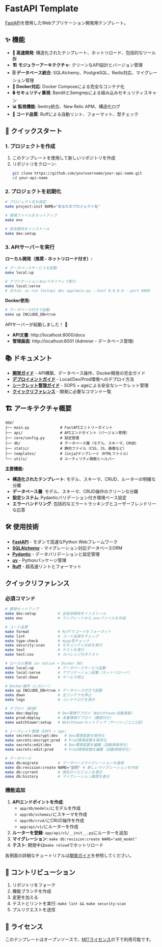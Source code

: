 # FastAPI Template

[FastAPI](https://fastapi.tiangolo.com/)を使用したWebアプリケーション開発用テンプレート。

## ✨ 機能

- **🚀 高速開発**: 構造化されたテンプレート、ホットリロード、包括的なツール群
- **🏗️ モジュラーアーキテクチャ**: クリーンなAPI設計とバージョン管理
- **🗄️ データベース統合**: SQLAlchemy、PostgreSQL、Redis対応、マイグレーション管理
- **🐳 Docker対応**: Docker Composeによる完全なコンテナ化
- **🔒 セキュリティ重視**: BanditとSemgrepによる組み込みセキュリティスキャン
- **📊 監視機能**: Sentry統合、New Relic APM、構造化ログ
- **🧪 コード品質**: Ruffによる自動リント、フォーマット、型チェック

## 🚀 クイックスタート

### 1. プロジェクトを作成

1. このテンプレートを使用して新しいリポジトリを作成
2. リポジトリをクローン:
   ```bash
   git clone https://github.com/yourusername/your-api-name.git
   cd your-api-name
   ```

### 2. プロジェクトを初期化

```bash
# プロジェクト名を設定
make project:init NAME="あなたのプロジェクト名"

# 環境ファイルをセットアップ
make env

# 依存関係をインストール
make dev:setup
```

### 3. APIサーバーを実行

**ローカル開発（推奨 - ホットリロード付き）:**
```bash
# データベースサービスを起動
make local:up

# アプリケーションをuvでネイティブ実行
make local:serve
# または: uv run fastapi dev app/main.py --host 0.0.0.0 --port 8000
```

**Docker使用:**
```bash
# データベース付きで起動
make up INCLUDE_DB=true
```

APIサーバーが起動しました！ 🎉

- **API文書**: http://localhost:8000/docs
- **管理画面**: http://localhost:8001 (Adminer - データベース管理)

## 📚 ドキュメント

- **[開発ガイド](development.md)** - API構築、データベース操作、Docker開発の完全ガイド
- **[デプロイメントガイド](docs/deployment.md)** - Local/Dev/Prod環境へのデプロイ方法
- **[シークレット管理ガイド](docs/secrets-management.md)** - SOPS + ageによる安全なシークレット管理
- **[クイックリファレンス](#クイックリファレンス)** - 開発に必要なコマンド一覧

## 🏗️ アーキテクチャ概要

```
app/
├── main.py              # FastAPIエントリーポイント
├── api/                 # APIエンドポイント（バージョン管理）
├── core/config.py       # 設定管理
├── db/                  # データベース層（モデル、スキーマ、CRUD）
├── static/              # 静的ファイル（CSS、JS、画像など）
├── templates/           # Jinja2テンプレート（HTMLファイル）
└── utils/               # ユーティリティ関数とヘルパー
```

**主要機能:**
- **構造化されたテンプレート**: モデル、スキーマ、CRUD、ルーターの明確な分離
- **データベース層**: モデル、スキーマ、CRUD操作のクリーンな分離
- **設定システム**: Pydanticバリデーション付き環境ベース設定
- **エラーハンドリング**: 包括的なエラートラッキングとユーザーフレンドリーな応答

## 🛠️ 使用技術

- **[FastAPI](https://fastapi.tiangolo.com/)** - モダンで高速なPython Webフレームワーク
- **[SQLAlchemy](https://sqlalchemy.org/)** - マイグレーション対応データベースORM
- **[Pydantic](https://pydantic.dev/)** - データバリデーションと設定管理
- **[uv](https://github.com/astral-sh/uv)** - Pythonパッケージ管理
- **[Ruff](https://github.com/astral-sh/ruff)** - 超高速リントとフォーマット

## クイックリファレンス

### 必須コマンド

```bash
# 開発セットアップ
make dev:setup          # 全依存関係をインストール
make env                # テンプレートから.envファイルを作成

# コード品質
make format             # Ruffでコードをフォーマット
make lint               # コード品質をチェック
make type-check         # mypy型チェック
make security:scan      # セキュリティ分析を実行
make test               # テストを実行
make test:cov           # カバレッジ付きテスト

# ローカル開発（uv native + Docker DB）
make local:up           # データベースサービス起動
make local:serve        # アプリケーション起動（ホットリロード）
make local:down         # サービス停止

# Docker操作（レガシー）
make up INCLUDE_DB=true # データベース付きで起動
make down               # 全コンテナを停止
make logs               # コンテナログを表示

# デプロイ（新規）
make dev:deploy         # Dev環境デプロイ（Watchtower自動更新）
make prod:deploy        # 本番環境デプロイ（確認付き）
make watchtower:setup   # Watchtowerセットアップ（サーバーごとに1回）

# シークレット管理（SOPS + age）
make secrets:encrypt:dev   # Dev環境変数を暗号化
make secrets:encrypt:prod  # Prod環境変数を暗号化
make secrets:edit:dev      # Dev環境変数を編集（自動再暗号化）
make secrets:edit:prod     # Prod環境変数を編集（自動再暗号化）

# データベース
make db:migrate         # データベースマイグレーションを適用
make db:revision:create NAME="説明" # 新しいマイグレーションを作成
make db:current         # 現在のリビジョンを表示
make db:history         # マイグレーション履歴を表示
```

### 機能追加

1. **APIエンドポイントを作成**: 
   - `app/db/models/`にモデルを作成
   - `app/db/schemas/`にスキーマを作成
   - `app/db/crud/`にCRUD操作を作成
   - `app/api/v1/`にルーターを作成
2. **ルーターを登録**: `app/api/v1/__init__.py`にルーターを追加
3. **マイグレーション**: `make db:revision:create NAME="add_model"`
4. **テスト**: 開発中は`make reload`でホットリロード

各側面の詳細なチュートリアルは[開発ガイド](development.md)を参照してください。

## 🤝 コントリビューション

1. リポジトリをフォーク
2. 機能ブランチを作成
3. 変更を加える
4. テストとリントを実行: `make lint && make security:scan`
5. プルリクエストを送信

## 📄 ライセンス

このテンプレートはオープンソースで、[MITライセンス](LICENSE)の下で利用可能です。
